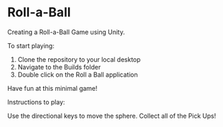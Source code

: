 # Roll-a-Ball

Creating a Roll-a-Ball Game using Unity.

To start playing:

1. Clone the repository to your local desktop
2. Navigate to the Builds folder
3. Double click on the Roll a Ball application

Have fun at this minimal game!

Instructions to play:

Use the directional keys to move the sphere. Collect all of the Pick Ups!
